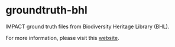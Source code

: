 groundtruth-bhl
===============

IMPACT ground truth files from Biodiversity Heritage Library (BHL).

For more information, please visit this [website](http://www.digitisation.eu/blog/view/article/impact-bhl-europe-collaboration/).
